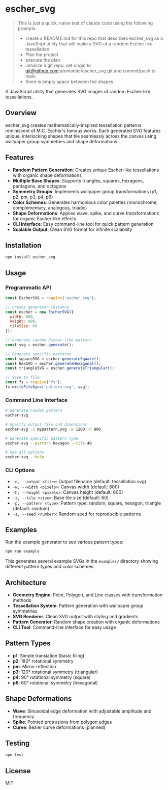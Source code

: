 # escher_svg

> This is just a quick, naive test of claude code using the following prompts:
> - create a README.md for this repo that describes escher_svg as a JavaSript utility that will make a SVG of a random Escher like tessellation
> - Plan the project
> - execute the plan
> - initialize a git repo, set origin to git@github.com:atomantic/escher_svg.git and commit/push to main
> - there is empty space between the shapes

A JavaScript utility that generates SVG images of random Escher-like tessellations.

## Overview

escher_svg creates mathematically-inspired tessellation patterns reminiscent of M.C. Escher's famous works. Each generated SVG features unique, interlocking shapes that tile seamlessly across the canvas using wallpaper group symmetries and shape deformations.

## Features

- **Random Pattern Generation**: Creates unique Escher-like tessellations with organic shape deformations
- **Multiple Base Shapes**: Supports triangles, squares, hexagons, pentagons, and octagons
- **Symmetry Groups**: Implements wallpaper group transformations (p1, p2, pm, p3, p4, p6)
- **Color Schemes**: Generates harmonious color palettes (monochrome, complementary, analogous, triadic)
- **Shape Deformations**: Applies wave, spike, and curve transformations for organic Escher-like effects
- **CLI Interface**: Easy command-line tool for quick pattern generation
- **Scalable Output**: Clean SVG format for infinite scalability

## Installation

```bash
npm install escher_svg
```

## Usage

### Programmatic API

```javascript
const EscherSVG = require('escher_svg');

// Create generator instance
const escher = new EscherSVG({
  width: 800,
  height: 600,
  tileSize: 60
});

// Generate random Escher-like pattern
const svg = escher.generate();

// Generate specific patterns
const squareSVG = escher.generateSquare();
const hexSVG = escher.generateHexagonal();
const triangleSVG = escher.generateTriangular();

// Save to file
const fs = require('fs');
fs.writeFileSync('pattern.svg', svg);
```

### Command Line Interface

```bash
# Generate random pattern
escher-svg

# Specify output file and dimensions
escher-svg -o mypattern.svg -w 1200 -h 800

# Generate specific pattern type
escher-svg --pattern hexagon --tile 40

# See all options
escher-svg --help
```

### CLI Options

- `-o, --output <file>`: Output filename (default: tessellation.svg)
- `-w, --width <pixels>`: Canvas width (default: 800)
- `-h, --height <pixels>`: Canvas height (default: 600)  
- `-t, --tile <size>`: Base tile size (default: 60)
- `-p, --pattern <type>`: Pattern type: random, square, hexagon, triangle (default: random)
- `-s, --seed <number>`: Random seed for reproducible patterns

## Examples

Run the example generator to see various pattern types:

```bash
npm run example
```

This generates several example SVGs in the `examples/` directory showing different pattern types and color schemes.

## Architecture

- **Geometry Engine**: Point, Polygon, and Line classes with transformation methods
- **Tessellation System**: Pattern generation with wallpaper group symmetries
- **SVG Renderer**: Clean SVG output with styling and gradients
- **Pattern Generator**: Random shape creation with organic deformations
- **CLI Tool**: Command-line interface for easy usage

## Pattern Types

- **p1**: Simple translation (basic tiling)
- **p2**: 180° rotational symmetry
- **pm**: Mirror reflection
- **p3**: 120° rotational symmetry (triangular)
- **p4**: 90° rotational symmetry (square)
- **p6**: 60° rotational symmetry (hexagonal)

## Shape Deformations

- **Wave**: Sinusoidal edge deformation with adjustable amplitude and frequency
- **Spike**: Pointed protrusions from polygon edges
- **Curve**: Bezier curve deformations (planned)

## Testing

```bash
npm test
```

## License

MIT
